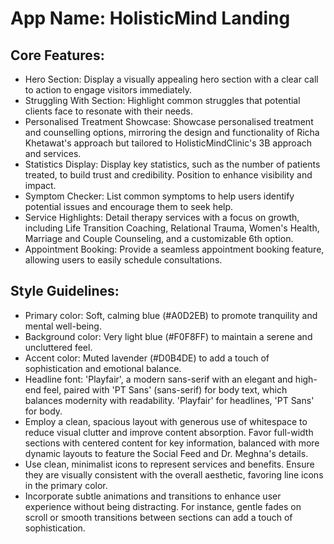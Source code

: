 # **App Name**: HolisticMind Landing

## Core Features:

- Hero Section: Display a visually appealing hero section with a clear call to action to engage visitors immediately.
- Struggling With Section: Highlight common struggles that potential clients face to resonate with their needs.
- Personalised Treatment Showcase: Showcase personalised treatment and counselling options, mirroring the design and functionality of Richa Khetawat's approach but tailored to HolisticMindClinic's 3B approach and services.
- Statistics Display: Display key statistics, such as the number of patients treated, to build trust and credibility. Position to enhance visibility and impact.
- Symptom Checker: List common symptoms to help users identify potential issues and encourage them to seek help.
- Service Highlights: Detail therapy services with a focus on growth, including Life Transition Coaching, Relational Trauma, Women's Health, Marriage and Couple Counseling, and a customizable 6th option.
- Appointment Booking: Provide a seamless appointment booking feature, allowing users to easily schedule consultations.

## Style Guidelines:

- Primary color: Soft, calming blue (#A0D2EB) to promote tranquility and mental well-being.
- Background color: Very light blue (#F0F8FF) to maintain a serene and uncluttered feel.
- Accent color: Muted lavender (#D0B4DE) to add a touch of sophistication and emotional balance.
- Headline font: 'Playfair', a modern sans-serif with an elegant and high-end feel, paired with 'PT Sans' (sans-serif) for body text, which balances modernity with readability. 'Playfair' for headlines, 'PT Sans' for body.
- Employ a clean, spacious layout with generous use of whitespace to reduce visual clutter and improve content absorption. Favor full-width sections with centered content for key information, balanced with more dynamic layouts to feature the Social Feed and Dr. Meghna's details.
- Use clean, minimalist icons to represent services and benefits. Ensure they are visually consistent with the overall aesthetic, favoring line icons in the primary color.
- Incorporate subtle animations and transitions to enhance user experience without being distracting. For instance, gentle fades on scroll or smooth transitions between sections can add a touch of sophistication.
